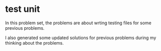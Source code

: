# test unit

In this problem set, the problems are about wrting testing files for some previous problems.

I also generated some updated solutions for previous problems during my thinking about the problems.